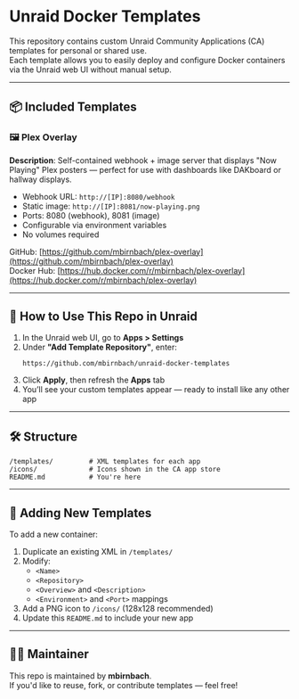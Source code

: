 # Unraid Docker Templates

This repository contains custom Unraid Community Applications (CA) templates for personal or shared use.  
Each template allows you to easily deploy and configure Docker containers via the Unraid web UI without manual setup.

---

## 📦 Included Templates

### 🖼️ Plex Overlay
**Description**: Self-contained webhook + image server that displays "Now Playing" Plex posters — perfect for use with dashboards like DAKboard or hallway displays.

- Webhook URL: `http://[IP]:8080/webhook`
- Static image: `http://[IP]:8081/now-playing.png`
- Ports: 8080 (webhook), 8081 (image)
- Configurable via environment variables
- No volumes required

GitHub: [https://github.com/mbirnbach/plex-overlay](https://github.com/mbirnbach/plex-overlay)  
Docker Hub: [https://hub.docker.com/r/mbirnbach/plex-overlay](https://hub.docker.com/r/mbirnbach/plex-overlay)

---

## 🧰 How to Use This Repo in Unraid

1. In the Unraid web UI, go to **Apps > Settings**
2. Under **"Add Template Repository"**, enter:
   ```
   https://github.com/mbirnbach/unraid-docker-templates
   ```
3. Click **Apply**, then refresh the **Apps** tab
4. You’ll see your custom templates appear — ready to install like any other app

---

## 🛠 Structure

```
/templates/         # XML templates for each app
/icons/             # Icons shown in the CA app store
README.md           # You're here
```

---

## 🧪 Adding New Templates

To add a new container:

1. Duplicate an existing XML in `/templates/`
2. Modify:
   - `<Name>`
   - `<Repository>`
   - `<Overview>` and `<Description>`
   - `<Environment>` and `<Port>` mappings
3. Add a PNG icon to `/icons/` (128x128 recommended)
4. Update this `README.md` to include your new app

---

## 🧑‍💻 Maintainer

This repo is maintained by **mbirnbach**.  
If you'd like to reuse, fork, or contribute templates — feel free!

